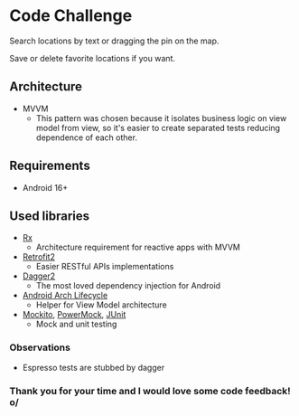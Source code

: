 # Code Challenge
Search locations by text or dragging the pin on the map. <br/>

Save or delete favorite locations if you want.

## Architecture
- MVVM
  - This pattern was chosen because it isolates business logic on view model from view, so it's easier to create separated tests reducing dependence of each other.

## Requirements

- Android 16+

## Used libraries

- [Rx](https://github.com/ReactiveX/RxJava)
  - Architecture requirement for reactive apps with MVVM
- [Retrofit2](http://square.github.io/retrofit/)
  - Easier RESTful APIs implementations
- [Dagger2](https://google.github.io/dagger/)
  - The most loved dependency injection for Android
- [Android Arch Lifecycle](https://developer.android.com/topic/libraries/architecture/index.html)
  - Helper for View Model architecture
- [Mockito](http://site.mockito.org/), [PowerMock](https://github.com/powermock/powermock), [JUnit](http://junit.org/junit4/)
  - Mock and unit testing

### Observations

- Espresso tests are stubbed by dagger

### Thank you for your time and I would love some code feedback! o/
